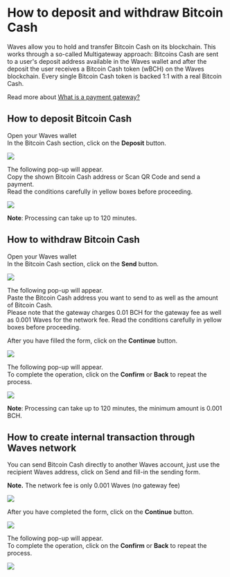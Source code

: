 # How to deposit and withdraw Bitcoin Cash

Waves allow you to hold and transfer Bitcoin Cash on its blockchain. This works through a so-called Multigateway approach: Bitcoins Cash are sent to a user's deposit address available in the Waves wallet and after the deposit the user receives a Bitcoin Cash token \(wBCH\) on the Waves blockchain. Every single Bitcoin Cash token is backed 1:1 with a real Bitcoin Cash.

Read more about [What is a payment gateway?](/frequently-asked-questions-faq/transfers-and-gateways/payment-gateway.md)

## **How to deposit Bitcoin Cash**

Open your Waves wallet  
In the Bitcoin Cash section, click on the **Deposit** button.

![](/_assets/bch_transfers_01.png)

The following pop-up will appear.  
Copy the shown Bitcoin Cash address or Scan QR Code and send a payment.  
Read the conditions carefully in yellow boxes before proceeding.

![](/_assets/bch_transfers_02.png)

**Note**: Processing can take up to 120 minutes.

## **How to withdraw Bitcoin Cash**

Open your Waves wallet  
In the Bitcoin Cash section, click on the **Send** button.

![](/_assets/bch_transfers_03.png)

The following pop-up will appear.  
Paste the Bitcoin Cash address you want to send to as well as the amount of Bitcoin Cash.  
Please note that the gateway charges 0.01 BCH for the gateway fee as well as 0.001 Waves for the network fee. Read the conditions carefully in yellow boxes before proceeding.

After you have filled the form, click on the **Continue** button.

![](/_assets/bch_transfers_04.png)

The following pop-up will appear.  
To complete the operation, click on the **Confirm** or **Back** to repeat the process.

![](/_assets/bch_transfers_05.png)

**Note**: Processing can take up to 120 minutes, the minimum amount is 0.001 BCH.

## **How to create internal transaction through Waves network**

You can send Bitcoin Cash directly to another Waves account, just use the recipient Waves address, click on Send and fill-in the sending form.

**Note.** The network fee is only 0.001 Waves \(no gateway fee\)

![](/_assets/bch_transfers_06.png)

After you have completed the form, click on the **Continue** button.

![](/_assets/bch_transfers_07.png)

The following pop-up will appear.  
To complete the operation, click on the **Confirm** or **Back** to repeat the process.

![](/_assets/bch_transfers_08.png)
